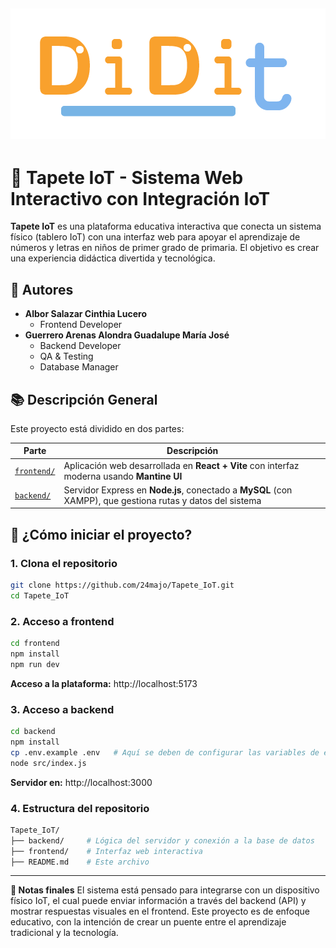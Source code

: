 ![Logo](/frontend/src/images/logoLetras.png)
---
# 🧩 Tapete IoT - Sistema Web Interactivo con Integración IoT

**Tapete IoT** es una plataforma educativa interactiva que conecta un sistema físico (tablero IoT) con una interfaz web para apoyar el aprendizaje de números y letras en niños de primer grado de primaria. El objetivo es crear una experiencia didáctica divertida y tecnológica.


## 👥 Autores
- **Albor Salazar Cinthia Lucero**
  - Frontend Developer  
- **Guerrero Arenas Alondra Guadalupe María José**
  - Backend Developer
  - QA & Testing
  - Database Manager


## 📚 Descripción General

Este proyecto está dividido en dos partes:

| Parte     | Descripción |
|-----------|-------------|
| [`frontend/`](./frontend) | Aplicación web desarrollada en **React + Vite** con interfaz moderna usando **Mantine UI** |
| [`backend/`](./backend)   | Servidor Express en **Node.js**, conectado a **MySQL** (con XAMPP), que gestiona rutas y datos del sistema |



## 🚀 ¿Cómo iniciar el proyecto?
### 1. Clona el repositorio
```bash
git clone https://github.com/24majo/Tapete_IoT.git
cd Tapete_IoT
```

### 2. Acceso a frontend
```bash
cd frontend
npm install
npm run dev
```
**Acceso a la plataforma:** http://localhost:5173

### 3. Acceso a backend
```bash
cd backend
npm install
cp .env.example .env   # Aquí se deben de configurar las variables de entorno con las credenciales
node src/index.js
```
**Servidor en:** http://localhost:3000

### 4. Estructura del repositorio
```bash
Tapete_IoT/
├── backend/     # Lógica del servidor y conexión a la base de datos
├── frontend/    # Interfaz web interactiva
├── README.md    # Este archivo
```
---
**📌 Notas finales**
El sistema está pensado para integrarse con un dispositivo físico IoT, el cual puede enviar información a través del backend (API) y mostrar respuestas visuales en el frontend.
Este proyecto es de enfoque educativo, con la intención de crear un puente entre el aprendizaje tradicional y la tecnología.
